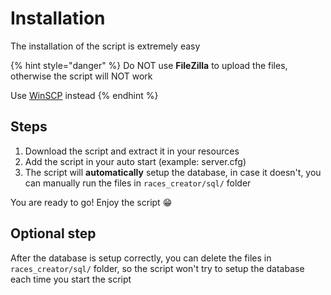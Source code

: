 # Installation

The installation of the script is extremely easy

{% hint style="danger" %}
Do NOT use **FileZilla** to upload the files, otherwise the script will NOT work

Use [WinSCP](https://winscp.net/eng/download.php) instead
{% endhint %}

## Steps

1. Download the script and extract it in your resources
2. Add the script in your auto start (example: server.cfg)
3. The script will **automatically** setup the database, in case it doesn't, you can manually run the files in `races_creator/sql/` folder

You are ready to go! Enjoy the script 😁

## Optional step

After the database is setup correctly, you can delete the files in `races_creator/sql/` folder, so the script won't try to setup the database each time you start the script
